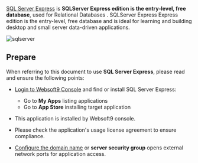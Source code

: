 [SQL Server Express](https://www.sqlserver.com/) is **SQLServer Express edition is the entry-level, free database**, used for Relational Databases . SQLServer Express Express edition is the entry-level, free database and is ideal for learning and building desktop and small server data-driven applications.


![sqlserver](https://libs.websoft9.com/Websoft9/DocsPicture/zh/sqlserver/microsoft-sql-server-express.png)


## Prepare

When referring to this document to use **SQL Server Express**, please read and ensure the following points:

- [Login to Websoft9 Console](./login-console) and find or install SQL Server Express:
  - Go to **My Apps** listing applications 
  - Go to **App Store** installing target application

- This application is installed by Websoft9 console.


- Please check the application's usage license agreement to ensure compliance.


- [Configure the domain name](./domain-set) or **server security group** opens external network ports for application access.